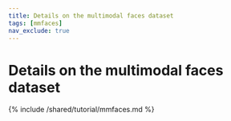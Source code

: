 ```yaml
---
title: Details on the multimodal faces dataset
tags: [mmfaces]
nav_exclude: true
---
```


# Details on the multimodal faces dataset

{% include /shared/tutorial/mmfaces.md %}
